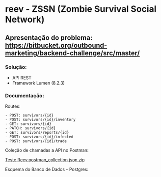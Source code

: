 # reev - ZSSN (Zombie Survival Social Network)

## Apresentação do problema: https://bitbucket.org/outbound-marketing/backend-challenge/src/master/

### Solução:
* API REST
* Framework Lumen (8.2.3)


### Documentação:
Routes:
```
- POST: survivors/{id}
- POST: survivors/{id}/inventory
- GET: survivors/{id}
- PATCH: survivors/{id}
- GET: survivors/reports/{id}
- POST: survivors/{id}/infected
- POST: survivors/{id}/trade
```

Coleção de chamadas a API no Postman:

[Teste Reev.postman_collection.json.zip](https://github.com/guiimarques18/reev/files/6365452/Teste.Reev.postman_collection.json.zip)


Esquema do Banco de Dados - Postgres:
